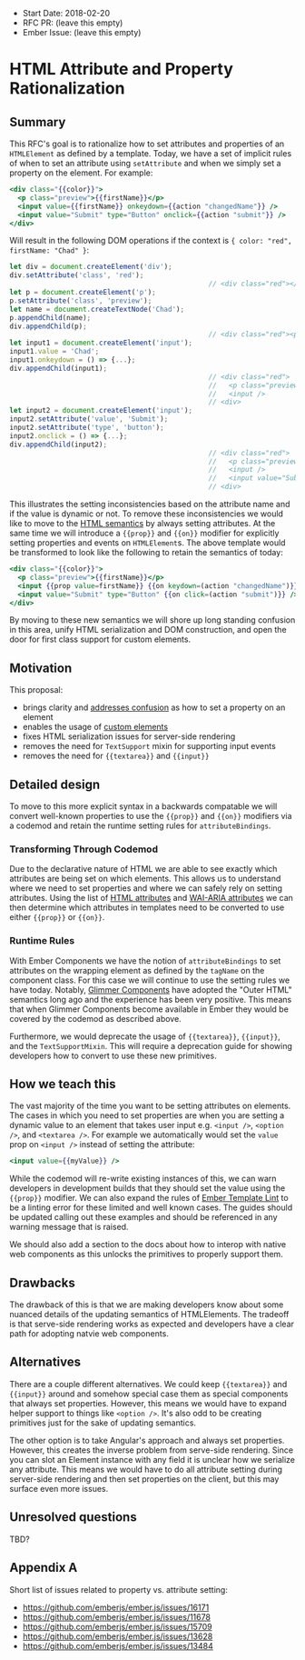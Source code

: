 - Start Date: 2018-02-20
- RFC PR: (leave this empty)
- Ember Issue: (leave this empty)

# HTML Attribute and Property Rationalization

## Summary

This RFC's goal is to rationalize how to set attributes and properties of an `HTMLElement` as defined by a template. Today, we have a set of implicit rules of when to set an attribute using `setAttribute` and when we simply set a property on the element. For example:

```hbs
<div class="{{color}}">
  <p class="preview">{{firstName}}</p>
  <input value={{firstName}} onkeydown={{action "changedName"}} />
  <input value="Submit" type="Button" onclick={{action "submit"}} />
</div>
```

Will result in the following DOM operations if the context is `{ color: "red", firstName: "Chad" }`:

```js
let div = document.createElement('div');
div.setAttribute('class', 'red');
                                                 // <div class="red"></div>
let p = document.createElement('p');
p.setAttribute('class', 'preview');
let name = document.createTextNode('Chad');
p.appendChild(name);
div.appendChild(p);
                                                 // <div class="red"><p class="preview">Chad</p></div>
let input1 = document.createElement('input');
input1.value = 'Chad';
input1.onkeydown = () => {...};
div.appendChild(input1);
                                                 // <div class="red">
                                                 //   <p class="preview">Chad</p>
                                                 //   <input />
                                                 // <div>
let input2 = document.createElement('input');
input2.setAttribute('value', 'Submit');
input2.setAttribute('type', 'button');
input2.onclick = () => {...};
div.appendChild(input2);
                                                 // <div class="red">
                                                 //   <p class="preview">Chad</p>
                                                 //   <input />
                                                 //   <input value="Submit" type="button" />
                                                 // <div>
```

This illustrates the setting inconsistencies based on the attribute name and if the value is dynamic or not. To remove these inconsistencies we would like to move to the [HTML semantics](https://html.spec.whatwg.org/multipage/dom.html#attributes) by always setting attributes. At the same time we will introduce a `{{prop}}` and `{{on}}` modifier for explicitly setting properties and events on `HTMLElement`s. The above template would be transformed to look like the following to retain the semantics of today:

```hbs
<div class="{{color}}">
  <p class="preview">{{firstName}}</p>
  <input {{prop value=firstName}} {{on keydown=(action "changedName")}} />
  <input value="Submit" type="Button" {{on click=(action "submit")}} />
</div>
```

By moving to these new semantics we will shore up long standing confusion in this area, unify HTML serialization and DOM construction, and open the door for first class support for custom elements.

## Motivation
This proposal:

- brings clarity and [addresses confusion](#appendix-a) as how to set a property on an element
- enables the usage of [custom elements](https://custom-elements-everywhere.com/)
- fixes HTML serialization issues for server-side rendering
- removes the need for `TextSupport` mixin for supporting input events
- removes the need for `{{textarea}}` and `{{input}}`

## Detailed design

To move to this more explicit syntax in a backwards compatable we will convert well-known properties to use the `{{prop}}` and `{{on}}` modifiers via a codemod and retain the runtime setting rules for `attributeBindings`.

### Transforming Through Codemod
Due to the declarative nature of HTML we are able to see exactly which attributes are being set on which elements. This allows us to understand where we need to set properties and where we can safely rely on setting attributes. Using the list of [HTML attributes](https://developer.mozilla.org/en-US/docs/Web/HTML/Attributes) and [WAI-ARIA attributes](https://www.w3.org/TR/wai-aria-1.1/) we can then determine which attributes in templates need to be converted to use either `{{prop}}` or `{{on}}`.

### Runtime Rules
With Ember Components we have the notion of `attributeBindings` to set attributes on the wrapping element as defined by the `tagName` on the component class. For this case we will continue to use the setting rules we have today. Notably, [Glimmer Components](https://glimmerjs.com/guides/templates-and-helpers) have adopted the "Outer HTML" semantics long ago and the experience has been very positive. This means that when Glimmer Components become available in Ember they would be covered by the codemod as described above.

Furthermore, we would deprecate the usage of `{{textarea}}`, `{{input}}`, and the `TextSupportMixin`. This will require a deprecation guide for showing developers how to convert to use these new primitives.

## How we teach this
The vast majority of the time you want to be setting attributes on elements. The cases in which you need to set properties are when you are setting a dynamic value to an element that takes user input e.g. `<input />`, `<option />`, and `<textarea />`. For example we automatically would set the `value` prop on `<input />` instead of setting the attribute:

```hbs
<input value={{myValue}} />
```

While the codemod will re-write existing instances of this, we can warn developers in development builds that they should set the value using the `{{prop}}` modifier. We can also expand the rules of [Ember Template Lint](https://github.com/rwjblue/ember-template-lint) to be a linting error for these limited and well known cases. The guides should be updated calling out these examples and should be referenced in any warning message that is raised.

We should also add a section to the docs about how to interop with native web components as this unlocks the primitives to properly support them.

## Drawbacks
The drawback of this is that we are making developers know about some nuanced details of the updating semantics of HTMLElements. The tradeoff is that serve-side rendering works as expected and developers have a clear path for adopting natvie web components.

## Alternatives
There are a couple different alternatives. We could keep `{{textarea}}` and `{{input}}` around and somehow special case them as special components that always set properties. However, this means we would have to expand helper support to things like `<option />`. It's also odd to be creating primitives just for the sake of updating semantics.

The other option is to take Angular's approach and always set properties. However, this creates the inverse problem from serve-side rendering. Since you can slot an Element instance with any field it is unclear how we serialize any attribute. This means we would have to do all attribute setting during server-side rendering and then set properties on the client, but this may surface even more issues.

## Unresolved questions

TBD?

## Appendix A

Short list of issues related to property vs. attribute setting:

- https://github.com/emberjs/ember.js/issues/16171
- https://github.com/emberjs/ember.js/issues/11678
- https://github.com/emberjs/ember.js/issues/15709
- https://github.com/emberjs/ember.js/issues/13628
- https://github.com/emberjs/ember.js/issues/13484